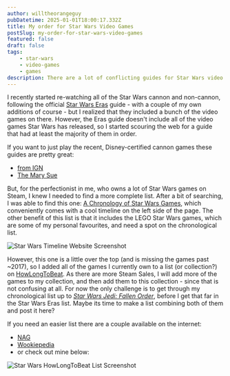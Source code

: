 ```yaml
---
author: willtheorangeguy
pubDatetime: 2025-01-01T18:00:17.332Z
title: My order for Star Wars Video Games
postSlug: my-order-for-star-wars-video-games
featured: false
draft: false
tags:
    - star-wars
    - video-games
    - games
description: There are a lot of conflicting guides for Star Wars video games - so here's mine
---
```


I recently started re-watching all of the Star Wars cannon and non-cannon, following the official [Star Wars Eras](https://www.starwars.com/eras) guide - with a couple of my own additions of course - but I realized that they included a bunch of the video games on there. However, the Eras guide doesn't include all of the video games Star Wars has released, so I started scouring the web for a guide that had at least the majority of them in order.

If you want to just play the recent, Disney-certified cannon games these guides are pretty great:

 - [from IGN](https://www.ign.com/articles/star-wars-games-in-order-canon-timeline)
 - [The Mary Sue](https://www.themarysue.com/how-to-play-every-star-wars-game-in-order/)

But, for the perfectionist in me, who owns a lot of Star Wars games on Steam, I knew I needed to find a more complete list. After a bit of searching, I was able to find this one: [A Chronology of Star Wars Games](https://cheesetalks.net/star-wars-games/), which conveniently comes with a cool timeline on the left side of the page. The other benefit of this list is that it includes the LEGO Star Wars games, which are some of my personal favourites, and need a spot on the chronological list.

![Star Wars Timeline Website Screenshot](/assets/imgs/blog/sw-timeline.jpg)

However, this one is a little over the top (and is missing the games past ~2017), so I added all of the games I currently own to a list (or collection?) on [HowLongToBeat](https://howlongtobeat.com/user/lcskid/lists/60182/Star-Wars-Cronologically). As there are more Steam Sales, I will add more of the games to my collection, and then add them to this collection - since that is not confusing at all. For now the only challenge is to get through my chronological list up to _[Star Wars Jedi: Fallen Order](https://howlongtobeat.com/user/lcskid/lists/60182/Star-Wars-Cronologically#:~:text=star%20wars%20jedi%3A%20fallen%20order)_, before I get that far in the Star Wars Eras list. Maybe its time to make a list combining both of them and post it here?

If you need an easier list there are a couple available on the internet:

 - [NAG](https://www.nag.co.za/2023/05/04/how-to-play-every-significant-star-wars-game-in-chronological-order/)
 - [Wookiepedia](https://starwars.fandom.com/wiki/Timeline_of_canon_video_games)
 - or check out mine below:

![Star Wars HowLongToBeat List Screenshot](/assets/imgs/blog/sw-howlongtobeat.jpeg)
